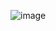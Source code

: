 ![image](https://user-images.githubusercontent.com/96682195/206905580-0fedc216-3465-4ae6-8d85-bbf9fd857936.png)
